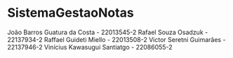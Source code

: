 # SistemaGestaoNotas
João Barros Guatura da Costa - 22013545-2
Rafael Souza Osadzuk - 22137934-2
Raffael Guideti Miello - 22013508-2
Victor Seretni Guimarães - 22137946-2
Vinícius Kawasugui Santiatgo - 22086055-2
